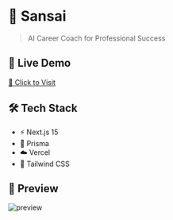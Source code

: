 # 🌱 Sansai

> AI Career Coach for Professional Success

## 🚀 Live Demo
[🔗 Click to Visit]([https://sansai.vercel.app](https://sansai-ten.vercel.app/))

## 🛠️ Tech Stack
- ⚡ Next.js 15
- 🧠 Prisma
- ☁️ Vercel
- 💅 Tailwind CSS

## 📸 Preview
![preview](public/preview.png)
